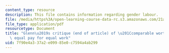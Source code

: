 ```yaml
---
content_type: resource
description: This file contains information regarding gender labour.
file: /media/https%3A/open-learning-course-data-rc.s3.amazonaws.com/21a-231j-gender-sexuality-and-society-spring-2006/7f90e4a337a2e09985e0c7594a4ab299_MIT21A_213JS06_gndrdlabr.pdf
file_type: application/pdf
resourcetype: Document
title: "Glenn\u2019s critique (end of article) of \u201Ccomparable worth\u201D \u2013\
  \ equal pay for equal work"
uid: 7f90e4a3-37a2-e099-85e0-c7594a4ab299
---
```

